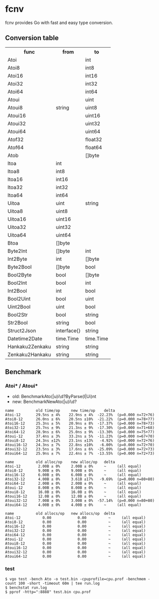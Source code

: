 # fcnv

fcnv provides Go with fast and easy type conversion.

## Conversion table
<table>
<tr><th>func</th><th>from</th><th>to</th></tr>
<tr><td>Atoi</td><td rowspan="13">string</td><td>int</td></tr>
<tr><td>Atoi8</td><td>int8</td></tr>
<tr><td>Atoi16</td><td>int16</td></tr>
<tr><td>Atoi32</td><td>int32</td></tr>
<tr><td>Atoi64</td><td>int64</td></tr>
<tr><td>Atoui</td><td>uint</td></tr>
<tr><td>Atoui8</td><td>uint8</td></tr>
<tr><td>Atoui16</td><td>uint16</td></tr>
<tr><td>Atoui32</td><td>uint32</td></tr>
<tr><td>Atoui64</td><td>uint64</td></tr>
<tr><td>Atof32</td><td>float32</td></tr>
<tr><td>Atof64</td><td>float64</td></tr>
<tr><td>Atob</td><td>[]byte</td></tr>
<tr><td>Itoa</td><td>int</td><td rowspan="11">string</td></tr>
<tr><td>Itoa8</td><td>int8</td></tr>
<tr><td>Itoa16</td><td>int16</td></tr>
<tr><td>Itoa32</td><td>int32</td></tr>
<tr><td>Itoa64</td><td>int64</td></tr>
<tr><td>Uitoa</td><td>uint</td></tr>
<tr><td>Uitoa8</td><td>uint8</td></tr>
<tr><td>Uitoa16</td><td>uint16</td></tr>
<tr><td>Uitoa32</td><td>uint32</td></tr>
<tr><td>Uitoa64</td><td>uint64</td></tr>
<!--<tr><td>Atof32</td><td>float32</td></tr>-->
<!--<tr><td>Atof64</td><td>float64</td></tr>-->
<tr><td>Btoa</td><td>[]byte</td></tr>
<tr><td>Byte2Int</td><td>[]byte</td><td>int</td></tr>
<tr><td>Int2Byte</td><td>int</td><td>[]byte</td></tr>
<tr><td>Byte2Bool</td><td>[]byte</td><td>bool</td></tr>
<tr><td>Bool2Byte</td><td>bool</td><td>[]byte</td></tr>
<tr><td>Bool2Int</td><td>bool</td><td>int</td></tr>
<tr><td>Int2Bool</td><td>int</td><td>bool</td></tr>
<tr><td>Bool2Uint</td><td>bool</td><td>uint</td></tr>
<tr><td>Uint2Bool</td><td>uint</td><td>bool</td></tr>
<tr><td>Bool2Str</td><td>bool</td><td>string</td></tr>
<tr><td>Str2Bool</td><td>string</td><td>bool</td></tr>
<tr><td>Struct2Json</td><td>interface{}</td><td>string</td></tr>
<tr><td>Datetime2Date</td><td>time.Time</td><td>time.Time</td></tr>
<tr><td>Hankaku2Zenkaku</td><td>string</td><td>string</td></tr>
<tr><td>Zenkaku2Hankaku</td><td>string</td><td>string</td></tr>
</table>

## Benchmark
### Atoi* / Atoui*
* old: BenchmarkAto(|u)i\d?ByParse(I|Ui)nt
* new: BenchmarkNewAto(|u)i\d?

```
name          old time/op     new time/op    delta
Atoi-12       29.5ns ± 4%    22.9ns ± 4%  -22.23%  (p=0.000 n=72+76)
Atoi8-12      26.0ns ± 6%    20.5ns ±10%  -21.22%  (p=0.000 n=78+77)
Atoi16-12     25.3ns ± 5%    20.9ns ± 8%  -17.37%  (p=0.000 n=78+73)
Atoi32-12     25.7ns ± 9%    21.3ns ± 9%  -17.30%  (p=0.000 n=71+68)
Atoi64-12     28.9ns ± 6%    25.0ns ± 9%  -13.30%  (p=0.000 n=75+77)
Atoui-12      37.4ns ± 3%    33.2ns ± 5%  -11.23%  (p=0.000 n=67+70)
Atoui8-12     24.3ns ±12%    23.1ns ±13%   -4.92%  (p=0.000 n=72+76)
Atoui16-12    24.3ns ± 7%    22.8ns ±10%   -6.00%  (p=0.000 n=72+70)
Atoui32-12    23.5ns ± 3%    17.6ns ± 6%  -25.09%  (p=0.000 n=72+73)
Atoui64-12    25.9ns ± 7%    22.4ns ± 7%  -13.55%  (p=0.000 n=72+73)

name          old alloc/op    new alloc/op   delta
Atoi-12        2.00B ± 0%     2.00B ± 0%     ~     (all equal)
Atoi8-12       9.00B ± 0%     9.00B ± 0%     ~     (all equal)
Atoi16-12      6.00B ± 0%     6.00B ± 0%     ~     (all equal)
Atoi32-12      4.00B ± 0%     3.61B ±17%   -9.69%  (p=0.000 n=80+80)
Atoi64-12      2.00B ± 0%     2.00B ± 0%     ~     (all equal)
Atoui-12       8.00B ± 0%     8.00B ± 0%     ~     (all equal)
Atoui8-12      16.0B ± 0%     16.0B ± 0%     ~     (all equal)
Atoui16-12     12.0B ± 0%     12.0B ± 0%     ~     (all equal)
Atoui32-12     7.00B ± 0%     3.00B ± 0%  -57.14%  (p=0.000 n=80+80)
Atoui64-12     4.00B ± 0%     4.00B ± 0%     ~     (all equal)

name          old allocs/op   new allocs/op  delta
Atoi-12          0.00            0.00          ~     (all equal)
Atoi8-12         0.00            0.00          ~     (all equal)
Atoi16-12        0.00            0.00          ~     (all equal)
Atoi32-12        0.00            0.00          ~     (all equal)
Atoi64-12        0.00            0.00          ~     (all equal)
Atoui-12         0.00            0.00          ~     (all equal)
Atoui8-12        0.00            0.00          ~     (all equal)
Atoui16-12       0.00            0.00          ~     (all equal)
Atoui32-12       0.00            0.00          ~     (all equal)
Atoui64-12       0.00            0.00          ~     (all equal)
```

### test
```
$ vgo test -bench Ato -o test.bin -cpuprofile=cpu.prof -benchmem -count 100 -short -timeout 60m | tee run.log
$ benchstat run.log
$ pprof -http=":8888" test.bin cpu.prof
```
